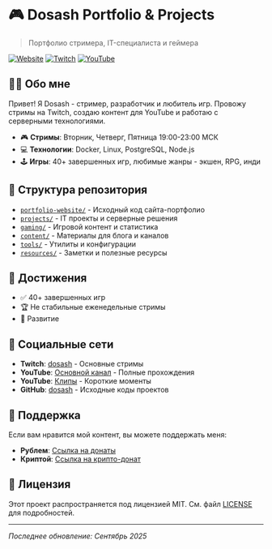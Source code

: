 # 🎮 Dosash Portfolio & Projects

> Портфолио стримера, IT-специалиста и геймера

[![Website](https://img.shields.io/badge/Website-dosash.ru-blue)](https://dosash.ru)
[![Twitch](https://img.shields.io/badge/Twitch-dosash-purple)](https://twitch.tv/dosash)
[![YouTube](https://img.shields.io/badge/YouTube-dosash-red)](https://youtube.com/@dosash)

## 👨‍💻 Обо мне

Привет! Я Dosash - стример, разработчик и любитель игр. Провожу стримы на Twitch, создаю контент для YouTube и работаю с серверными технологиями.

- 🎮 **Стримы**: Вторник, Четверг, Пятница 19:00-23:00 МСК
- 💻 **Технологии**: Docker, Linux, PostgreSQL, Node.js
- 🕹️ **Игры**: 40+ завершенных игр, любимые жанры - экшен, RPG, инди

## 📁 Структура репозитория

- [`portfolio-website/`](./portfolio-website/) - Исходный код сайта-портфолио
- [`projects/`](./projects/) - IT проекты и серверные решения
- [`gaming/`](./gaming/) - Игровой контент и статистика
- [`content/`](./content/) - Материалы для блога и каналов
- [`tools/`](./tools/) - Утилиты и конфигурации
- [`resources/`](./resources/) - Заметки и полезные ресурсы

## 🎯 Достижения

- ✅ 40+ завершенных игр
- 🏆 Не стабильные еженедельные стримы
- 🔧 Развитие

## 🔗 Социальные сети

- **Twitch**: [dosash](https://twitch.tv/dosash) - Основные стримы
- **YouTube**: [Основной канал](https://youtube.com/@dosash) - Полные прохождения
- **YouTube**: [Клипы](https://youtube.com/@dosash-clips) - Короткие моменты
- **GitHub**: [dosash](https://github.com/dosash) - Исходные коды проектов

## 💖 Поддержка

Если вам нравится мой контент, вы можете поддержать меня:
- **Рублем**: [Ссылка на донаты](https://pay.cloudtips.ru/p/894f4248)
- **Криптой**: [Ссылка на крипто-донат](https://www.cropty.io/ru/@Dosash)

## 📄 Лицензия

Этот проект распространяется под лицензией MIT. См. файл [LICENSE](LICENSE) для подробностей.

---
*Последнее обновление: Сентябрь 2025*